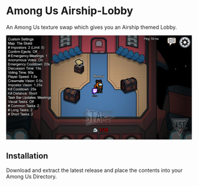 # Among Us Airship-Lobby
An Among Us texture swap which gives you an Airship themed Lobby.

<img src="Screenshot/Airship Lobby.jpg" width="750"></img>


<h2>Installation</h2>
Download and extract the latest release and place the contents into your Among Us Directory.
